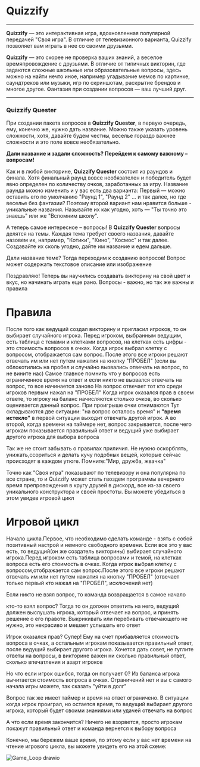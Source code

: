# Quizzify
***
**Quizzify** — это интерактивная игра, вдохновленная популярной передачей "Своя игра". В отличие от телевизионного варианта, Quizzify позволяет вам играть в нее со своими друзьями.

**Quizzify** — это скорее не проверка ваших знаний, а веселое времяпровождение с друзьями. В отличие от типичных викторин, где задаются сложные школьные или образовательные вопросы, здесь можно на найти нечто иное, например угадывание мемов по картинке, саундтреков или музыки, игр по скриншотам, раскрытие брендов и многое другое. Фантазия при создании вопросов — ваш лучший друг.
***
### Quizzify Quester
При создании пакета вопросов в **Quizzify Quester**, в первую очередь, ему, конечно же, нужно дать название. Можно также указать уровень сложности, хотя, давайте будем честны, веселье гораздо важнее сложности и это поле вовсе необязательно.

**Дали название и задали сложность? Перейдем к самому важному – вопросам!**

Как и в любой викторине, **Quizzify Quester** состоит из раундов и финала. Хотя финальный раунд вовсе необязателен и победитель будет явно определен по количеству очков, заработанных за игру. Название раунда можно изменить и у вас есть два варианта: Первый — можно оставить его по умолчанию "Раунд 1", "Раунд 2" ... и так далее, но где веселье без фантазии? Поэтому второй вариант нам нравится больше - уникальные названия. Называйте их как угодно, хоть — "Ты точно это знаешь" или же "Вспомним школу".

А теперь самое интересное – вопросы! В **Quizzify Quester** вопросы делятся на темы. Каждая тема требует своего названия, давайте назовем их, например, "Котики", "Кино", "Космос" и так далее. Создавайте их сколь угодно, дайте им название и едем дальше.

Дали название теме? Тогда переходим к созданию вопросов! Вопрос может содержать текстовое описание или изображение

Поздравляю! Теперь вы научились создавать викторину на свой цвет и вкус, но начинать играть еще рано. Вопросы - важно, но так же важны и правила

# Правила

После того как ведущий создал викторину и пригласил игроков, то он выбирает случайного игрока. Перед игроком, выбранным ведущим, есть таблица с темами и клетками вопросов, на клетках есть цифры - это стоимость вопросов в очках. Когда игрок выбрал клетку с вопросом, отображается сам вопрос. После этого все игроки решают отвечать им или нет путем нажатия на кнопку "ПРОБЕЛ" (если вы облокотились на пробел и случайно вызвались отвечать на вопрос, то не вините нас)
Самое главное помнить что у вопросов есть ограниченное время на ответ и если никто не вызвался отвечать на вопрос, то все начинается заново
На вопрос отвечает тот кто среди игроков первым нажал на "ПРОБЕЛ"
Когда игрок оказался прав в своем ответе, то игроку на баланс начисляются столько очков, во сколько оценивается данный вопрос. При проигрыше очки отнимаются
Тут складываются две ситуации: "на вопрос осталось время" и **"время истекло"**
в первой ситуации выходит отвечать другой игрок. А во второй, когда времени на таймере нет, вопрос закрывается, после чего игрокам показывается правильный ответ и ведущий уже выбирает другого игрока для выбора вопроса

Так же не стоит забывать о правилах приличия. Не нужно оскорблять, унижать,ссориться и делать кучу подобных вещей, которые сейчас происходят в каждом утюге. Помните:"Мир, дружба, жвачка"

Точно как "Своя игра" показывают по телевизору и она популярна по все стране, то и Quizzify может стать гвоздем программы вечернего время препровождения в кругу друзей в дискорд, все из-за своего уникального конструктора и своей простоты. Вы можете убедиться в этом увидев игровой цикл

# Игровой цикл

Начало цикла.Первое, что необходимо сделать команде - взять с собой позитивный настрой и немного свободного времени. Если все это у вас есть, то ведущий(он же создатель викторины) выбирает случайного игрока.Перед игроком есть таблица вопросами и темой, на клетках вопроса есть его стоимость в очках. Когда игрок выбрал клетку с вопросом,отображается сам вопрос.После этого все игроки решают отвечать им или нет путем нажатия на кнопку "ПРОБЕЛ" (отвечает только первый кто нажал на "ПРОБЕЛ", исключений нет)

Если никто не взял вопрос, то команда возвращается в самое начало

кто-то взял вопрос? Тогда то он должен ответить на него, ведущий должен выслушать игрока, который отвечает на вопрос, и принять решение о его правоте. Выкрикивать или перебивать отвечающего не нужно, это некрасиво и мешает услышать его ответ

Игрок оказался прав? Супер! Ему на счет прибавляется стоимость вопроса в очках, а остальным игрокам показывается правильный ответ, после ведущий выбирает другого игрока. Хочется дать совет, не гуглите ответы на вопросы, в викторине важен ни сколько правильный ответ, сколько впечатления и азарт игроков

Но что если игрок ошибся, тогда он получает 0? Из баланса игрока вычитается стоимость вопроса в очках. Ограничений нет и вы с самого начала игры можете, так сказать "уйти в долг"

Вопрос так же имеет таймер и время на ответ ограничено. В ситуации когда игрок проиграл, но остается время, то ведущий выбирает другого игрока, который будет своими знаниями или удачей отвечать на вопрос

А что если время закончится? Ничего не взорвется, просто игрокам покажут правильный ответ и команда вернется к выбору вопроса

Конечно, мы бережем ваше время, по этому если у вас нет времени на чтение игрового цикла, вы можете увидеть его на этой схеме:






![Game_Loop drawio](https://github.com/CozyWool/Quizzify/assets/164909519/a8d048a1-f742-4535-b912-83e1008f3938)


